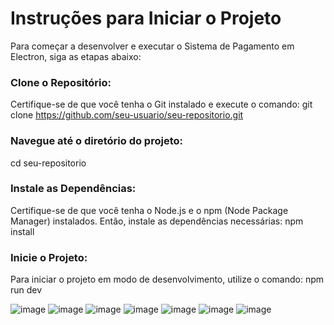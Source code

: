 # Instruções para Iniciar o Projeto
Para começar a desenvolver e executar o Sistema de Pagamento em Electron, siga as etapas abaixo:

### Clone o Repositório:
Certifique-se de que você tenha o Git instalado e execute o comando:
git clone https://github.com/seu-usuario/seu-repositorio.git

### Navegue até o diretório do projeto:
cd seu-repositorio

### Instale as Dependências:
Certifique-se de que você tenha o Node.js e o npm (Node Package Manager) instalados. Então, instale as dependências necessárias:
npm install

### Inicie o Projeto:
Para iniciar o projeto em modo de desenvolvimento, utilize o comando:
npm run dev


![image](https://github.com/NelsonModenezNeto/ElectronPagamento/assets/99834482/528ca945-e5e6-4700-bb6e-63dc798ba907)
![image](https://github.com/NelsonModenezNeto/ElectronPagamento/assets/99834482/fbe76152-72b4-412a-a670-e8afcbd009b7)
![image](https://github.com/NelsonModenezNeto/ElectronPagamento/assets/99834482/e1d620de-7b44-45df-9159-0a03f19d12f1)
![image](https://github.com/NelsonModenezNeto/ElectronPagamento/assets/99834482/246e82a2-a3cc-48c1-8e4c-494a0db140f7)
![image](https://github.com/NelsonModenezNeto/ElectronPagamento/assets/99834482/9cd3dffb-1f3d-4263-a93b-18b36f3501a9)
![image](https://github.com/NelsonModenezNeto/ElectronPagamento/assets/99834482/923a4169-3bc0-4f9c-9ed5-23dca5674eff)
![image](https://github.com/NelsonModenezNeto/ElectronPagamento/assets/99834482/f186f8f9-4163-4ba7-b943-75b55f962610)
